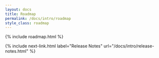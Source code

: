 ```yaml
---
layout: docs
title: Roadmap
permalink: /docs/intro/roadmap
style_class: roadmap
---
```



{% include roadmap.html %}

{% include next-link.html label="Release Notes" url="/docs/intro/release-notes.html" %}
